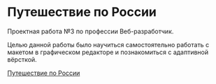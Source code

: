 ﻿# Путешествие по России

Проектная работа №3 по профессии Веб-разработчик.

Целью данной работы было научиться самостоятельно работать с макетом в графическом редакторе и
познакомиться с адаптивной вёрсткой.

[Путешествие по России](https://yragalahow.github.io/russian-travel/)